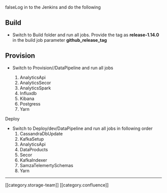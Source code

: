 

falseLog in to the Jenkins and do the following


## Build

* Switch to Build folder and run all jobs. Provide the tag as  **release-1.14.0**  in the build job parameter  **github_release_tag** 


## Provision

* Switch to Provision/<env>/DataPipeline and run all jobs
    1. AnalyticsApi
    1. AnalyticsSecor
    1. AnalyticsSpark
    1. Influxdb
    1. Kibana
    1. Postgress
    1. Yarn

    

Deploy
* Switch to Deploy/dev/DataPipeline and run all jobs in following order
    1. CassandraDbUpdate
    1. KafkaSetup
    1. AnalyticsApi
    1. DataProducts
    1. Secor
    1. KafkaIndexer
    1. SamzaTelemertySchemas
    1. Yarn

    



*****

[[category.storage-team]] 
[[category.confluence]] 
